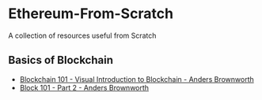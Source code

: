 # Ethereum-From-Scratch
A collection of resources useful from Scratch

## Basics of Blockchain

- [Blockchain 101 - Visual Introduction to Blockchain - Anders Brownworth](https://www.youtube.com/watch?v=_160oMzblY8)
- [Block 101 - Part 2 - Anders Brownworth](https://www.youtube.com/watch?v=xIDL_akeras)

